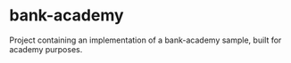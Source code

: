 # bank-academy
Project containing an implementation of a bank-academy sample, built for academy purposes.